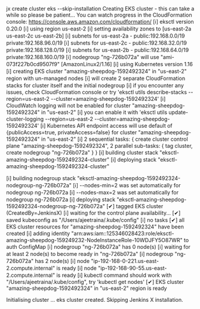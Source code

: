   jx create cluster eks --skip-installation
Creating EKS cluster - this can take a while so please be patient...
You can watch progress in the CloudFormation console: https://console.aws.amazon.com/cloudformation/
[ℹ]  eksctl version 0.20.0
[ℹ]  using region us-east-2
[ℹ]  setting availability zones to [us-east-2a us-east-2c us-east-2b]
[ℹ]  subnets for us-east-2a - public:192.168.0.0/19 private:192.168.96.0/19
[ℹ]  subnets for us-east-2c - public:192.168.32.0/19 private:192.168.128.0/19
[ℹ]  subnets for us-east-2b - public:192.168.64.0/19 private:192.168.160.0/19
[ℹ]  nodegroup "ng-726b072a" will use "ami-073f227b0cd9507f9" [AmazonLinux2/1.16]
[ℹ]  using Kubernetes version 1.16
[ℹ]  creating EKS cluster "amazing-sheepdog-1592492324" in "us-east-2" region with un-managed nodes
[ℹ]  will create 2 separate CloudFormation stacks for cluster itself and the initial nodegroup
[ℹ]  if you encounter any issues, check CloudFormation console or try 'eksctl utils describe-stacks --region=us-east-2 --cluster=amazing-sheepdog-1592492324'
[ℹ]  CloudWatch logging will not be enabled for cluster "amazing-sheepdog-1592492324" in "us-east-2"
[ℹ]  you can enable it with 'eksctl utils update-cluster-logging --region=us-east-2 --cluster=amazing-sheepdog-1592492324'
[ℹ]  Kubernetes API endpoint access will use default of {publicAccess=true, privateAccess=false} for cluster "amazing-sheepdog-1592492324" in "us-east-2"
[ℹ]  2 sequential tasks: { create cluster control plane "amazing-sheepdog-1592492324", 2 parallel sub-tasks: { tag cluster, create nodegroup "ng-726b072a" } }
[ℹ]  building cluster stack "eksctl-amazing-sheepdog-1592492324-cluster"
[ℹ]  deploying stack "eksctl-amazing-sheepdog-1592492324-cluster"

[ℹ]  building nodegroup stack "eksctl-amazing-sheepdog-1592492324-nodegroup-ng-726b072a"
[ℹ]  --nodes-min=2 was set automatically for nodegroup ng-726b072a
[ℹ]  --nodes-max=2 was set automatically for nodegroup ng-726b072a
[ℹ]  deploying stack "eksctl-amazing-sheepdog-1592492324-nodegroup-ng-726b072a"
[✔]  tagged EKS cluster (CreatedBy=JenkinsX)
[ℹ]  waiting for the control plane availability...
[✔]  saved kubeconfig as "/Users/ajeetraina/.kube/config"
[ℹ]  no tasks
[✔]  all EKS cluster resources for "amazing-sheepdog-1592492324" have been created
[ℹ]  adding identity "arn:aws:iam::125346028423:role/eksctl-amazing-sheepdog-159249232-NodeInstanceRole-10WDJFY5O87WR" to auth ConfigMap
[ℹ]  nodegroup "ng-726b072a" has 0 node(s)
[ℹ]  waiting for at least 2 node(s) to become ready in "ng-726b072a"
[ℹ]  nodegroup "ng-726b072a" has 2 node(s)
[ℹ]  node "ip-192-168-0-221.us-east-2.compute.internal" is ready
[ℹ]  node "ip-192-168-90-55.us-east-2.compute.internal" is ready
[ℹ]  kubectl command should work with "/Users/ajeetraina/.kube/config", try 'kubectl get nodes'
[✔]  EKS cluster "amazing-sheepdog-1592492324" in "us-east-2" region is ready

Initialising cluster ...
eks cluster created. Skipping Jenkins X installation.


